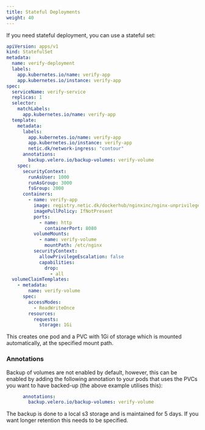 ```yaml
---
title: Stateful Deployments
weight: 40
---
```


If you need stateful deployment, you can use a stateful set:

```yaml
apiVersion: apps/v1
kind: StatefulSet
metadata:
  name: verify-deployment
  labels:
    app.kubernetes.io/name: verify-app
    app.kubernetes.io/instance: verify-app
spec:
  serviceName: verify-service
  replicas: 1
  selector:
    matchLabels:
      app.kubernetes.io/name: verify-app
  template:
    metadata:
      labels:
        app.kubernetes.io/name: verify-app
        app.kubernetes.io/instance: verify-app
        netic.dk/network-ingress: "contour"
      annotations:
        backup.velero.io/backup-volumes: verify-volume
    spec:
      securityContext:
        runAsUser: 1000
        runAsGroup: 3000
        fsGroup: 2000
      containers:
        - name: verify-app
          image: registry.netic.dk/dockerhub/nginxinc/nginx-unprivileged:1.20
          imagePullPolicy: IfNotPresent
          ports:
            - name: http
              containerPort: 8080
          volumeMounts:
            - name: verify-volume
              mountPath: /etc/nginx
          securityContext:
            allowPrivilegeEscalation: false
            capabilities:
              drop:
                - all
  volumeClaimTemplates:
    - metadata:
        name: verify-volume
      spec:
        accessModes:
          - ReadWriteOnce
        resources:
          requests:
            storage: 1Gi
```

This creates one pod and a PVC with 1Gi of storage which is mounted automatically, at the specified mount path.

### Annotations

Backup of volumes are not enabled by default, however, this can be enabled by adding the following annotation to your pods that uses the PVCs you want to have backed-up (the above example utilises this):

```yaml
      annotations:
        backup.velero.io/backup-volumes: verify-volume
```

The backup is done to a local s3 storage and is maintained for 5 days. If you want longer retention this needs to be specified.
